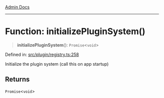 [Admin Docs](/)

***

# Function: initializePluginSystem()

> **initializePluginSystem**(): `Promise`\<`void`\>

Defined in: [src/plugin/registry.ts:258](https://github.com/PalisadoesFoundation/talawa-admin/blob/main/src/plugin/registry.ts#L258)

Initialize the plugin system (call this on app startup)

## Returns

`Promise`\<`void`\>
